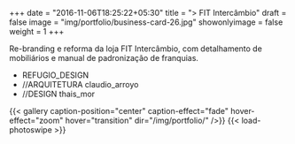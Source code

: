 +++
date = "2016-11-06T18:25:22+05:30"
title = "> FIT Intercâmbio"
draft = false
image = "img/portfolio/business-card-26.jpg"
showonlyimage = false
weight = 1
+++

<!--more-->

Re-branding e reforma da loja FIT Intercâmbio, com detalhamento de mobiliários e manual de padronização de franquias.

* REFUGIO_DESIGN
* //ARQUITETURA claudio_arroyo
* //DESIGN thais_mor

{{< gallery caption-position="center" caption-effect="fade" hover-effect="zoom" hover="transition" dir="/img/portfolio/" />}} {{< load-photoswipe >}}
